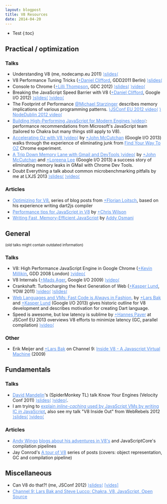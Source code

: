 ```yaml
---
layout: blogpost
title: V8 Resources
date: 2014-04-20
---
```


<style>
  sup.v8 {
    color: #4e8aec;
    font-weight: bold;
  }

  a {
    color: #4e8aec;
  }

  li {
    margin: 0.2em 0px;
  }
</style>

* Test
{:toc}

## Practical / optimization

### Talks

* Understanding V8 (me, nodecamp.eu 2011) [&rang;slides&lang;](http://s3.mrale.ph/nodecamp.eu/#1)
* V8 Performance Tuning Tricks ([+Daniel Clifford](https://plus.google.com/111909581069462963574), GDD2011 Berlin) [&rang;slides&lang;](https://mkw.st/p/gdd11-berlin-v8-performance-tuning-tricks/#1)
* Console to Chrome ([+Lilli Thompson](https://plus.google.com/111647958621817995641), GDC 2012) [&rang;slides&lang;](http://console-to-chrome.appspot.com/#8) [&rang;video&lang;](http://www.youtube.com/watch?v=XAqIpGU8ZZk#t=9m0s)
* Breaking the JavaScript Speed Barrier with V8 ([+Daniel Clifford](https://plus.google.com/111909581069462963574), Google I/O 2012) [&rang;slides&lang;](http://v8-io12.appspot.com/index.html) [&rang;video&lang;](http://www.youtube.com/watch?v=UJPdhx5zTaw)
* The Footprint of Performance [@Michael Starzinger](https://twitter.com/starzi) describes memory implications of various programming patterns. [&rang;JSConf EU 2012 video&lang;](http://www.youtube.com/watch?v=ZhshEZIV2F4) [&rang;NodeDublin 2012 video&lang;](https://www.youtube.com/watch?v=cWdtLAsaDpw)
* [Building High-Performing JavaScript for Modern Engines &rang;video&lang;](http://channel9.msdn.com/Events/Build/2012/4-000): performance recommendations from Microsoft's JavaScript team (tailored to Chakra but many things still apply to V8).
* [Accelerating Oz with V8 &rang;video&lang;](http://www.youtube.com/watch?v=VhpdsjBUS3g) by [+John McCutchan](https://plus.google.com/+JohnMcCutchan) (Google I/O 2013) walks through the experience of eliminating junk from [Find Your Way To OZ](http://www.chromeexperiments.com/detail/find-your-way-to-oz/) Chrome experiment.
* [A Trip Down Memory Lane with Gmail and DevTools &rang;video&lang;](http://www.youtube.com/watch?v=x9Jlu_h_Lyw) by [+John McCutchan](https://plus.google.com/+JohnMcCutchan) and [+Loreena Lee](https://plus.google.com/+LoreenaLee) (Google I/O 2013) a success story of eliminating memory leaks in GMail with Chrome Dev Tools.
* Doubt Everything a talk about common microbenchmarking pitfalls by me at LXJS 2013 [&rang;slides&lang;](http://mrale.ph/talks/lxjs2013) [&rang;video&lang;](http://www.youtube.com/watch?v=65-RbBwZQdU)

### Articles

* [Optimizing for V8](http://floitsch.blogspot.dk/2012/03/optimizing-for-v8-introduction.html), series of blog posts from [+Florian Loitsch](https://plus.google.com/103716596068416580695), based on his experience writing dart2js compiler
* [Performance tips for JavaScript in V8](http://www.html5rocks.com/en/tutorials/speed/v8/) by [+Chris Wilson](https://plus.sandbox.google.com/106422711035746240826/posts)
* [Writing Fast, Memory-Efficient JavaScript](http://coding.smashingmagazine.com/2012/11/05/writing-fast-memory-efficient-javascript/) by [Addy Osmani](https://twitter.com/addyosmani)

## General

<small>(old talks might contain outdated information)</small>

### Talks

* V8: High Performance JavaScript Engine in Google Chrome ([+Kevin Millikin](https://plus.google.com/118332431854651588625), GDD 2008 London) [&rang;video&lang;](http://www.youtube.com/watch?v=lZnaaUoHPhs) &nbsp;
* V8 Internals ([+Mads Ager](https://plus.google.com/105218366515825183046), Google I/O 2009)&nbsp;[&rang;video&lang;](http://www.youtube.com/watch?v=FrufJFBSoQY)
* Crankshaft: Turbocharging the Next Generation of Web ([+Kasper Lund](https://plus.google.com/100258330325630692559), YOW 2011) [&rang;video&lang;](http://yow.eventer.com/events/1004/talks/1017) [&rang;slides&lang;](http://gotocon.com/dl/goto-aarhus-2011/slides/KasperLund_CrankshaftTurbochargingTheNextGenerationOfWebApplications.pdf)
* [Web Languages and VMs: Fast Code is Always in Fashion.](http://www.youtube.com/watch?v=huawCRlo9H4) by [+Lars Bak](https://plus.google.com/117369940038227331789) and [+Kasper Lund](https://plus.google.com/100258330325630692559) (Google I/O 2013) gives historic outline for V8 development and describes motivation for creating Dart language.
* Speed is awesome, but low latency is sublime by [+Hannes Payer](https://plus.google.com/114443265544293073897) at JSConf EU 2013 overviews V8 efforts to minimize latency (GC, parallel compilation) [&rang;video&lang;](https://www.youtube.com/watch?v=3vPOlGRH6zk)


### Other

* Erik Meijer and [+Lars Bak](https://plus.google.com/117369940038227331789) on&nbsp;Channel 9: [Inside V8 - A Javascript Virtual Machine](http://channel9.msdn.com/Shows/Going+Deep/Expert-to-Expert-Erik-Meijer-and-Lars-Bak-Inside-V8-A-Javascript-Virtual-Machine)&nbsp;(2009)

## Fundamentals

### Talks

* [David Mandelin](http://twitter.com/dmandelin)'s (SpiderMonkey TL) talk&nbsp;Know Your Engines (Velocity Conf 2011) [&rang;slides&lang;](http://people.mozilla.com/~dmandelin/KnowYourEngines_Velocity2011.pdf) [&rang;video&lang;](http://www.youtube.com/watch?v=dtSOKLvdAto).
* I am trying to [explain *inline-caching* used by JavaScript VMs by writing IC *in* JavaScript](http://mrale.ph/blog/2012/06/03/explaining-js-vms-in-js-inline-caches.html), also see my talk "V8 Inside Out" from WebRebels 2012 [&rang;slides&lang;](http://s3.mrale.ph/webrebels2012.pdf) [&rang;video&lang;](http://vimeo.com/43334972)

### Articles

* [Andy Wingo](http://twitter.com/andywingo) [blogs about his adventures in V8's](http://wingolog.org/tags/v8) and JavaScriptCore's compilation pipelines
* Jay Conrod's [A tour of V8](http://jayconrod.com/tags/v8) series of posts (covers: object representation, GC and compilation pipeline)

## Miscellaneous

* Can V8 do that?! (me, JSConf 2012) [&rang;slides&lang;](http://s3.mrale.ph/jsconf2012.pdf) [[vides]](http://blip.tv/jsconf/jsconf2012-vyacheslav-egorov-6141593)
* [Channel 9: Lars Bak and Steve Lucco: Chakra, V8, JavaScript, Open Source](http://channel9.msdn.com/Shows/Going+Deep/Lars-Bak-and-Steve-Lucco-Chakra-V8-JavaScript-Open-Source)
